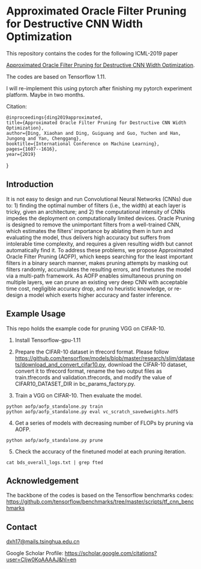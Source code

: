 # Approximated Oracle Filter Pruning for Destructive CNN Width Optimization

This repository contains the codes for the following ICML-2019 paper 

[Approximated Oracle Filter Pruning for Destructive CNN Width Optimization](http://proceedings.mlr.press/v97/ding19a.html).

The codes are based on Tensorflow 1.11.

I will re-implement this using pytorch after finishing my pytorch experiment platform. Maybe in two months.

Citation:

	@inproceedings{ding2019approximated,
    title={Approximated Oracle Filter Pruning for Destructive CNN Width Optimization},
    author={Ding, Xiaohan and Ding, Guiguang and Guo, Yuchen and Han, Jungong and Yan, Chenggang},
    booktitle={International Conference on Machine Learning},
    pages={1607--1616},
    year={2019}
  }

## Introduction

It is not easy to design and run Convolutional Neural Networks (CNNs) due to: 1) finding the optimal number of filters (i.e., the width) at each layer is tricky, given an architecture; and 2) the computational intensity of CNNs impedes the deployment on computationally limited devices. Oracle Pruning is designed to remove the unimportant filters from a well-trained CNN, which estimates the filters’ importance by ablating them in turn and evaluating the model, thus delivers high accuracy but suffers from intolerable time complexity, and requires a given resulting width but cannot automatically find it. To address these problems, we propose Approximated Oracle Filter Pruning (AOFP), which keeps searching for the least important filters in a binary search manner, makes pruning attempts by masking out filters randomly, accumulates the resulting errors, and finetunes the model via a multi-path framework. As AOFP enables simultaneous pruning on multiple layers, we can prune an existing very deep CNN with acceptable time cost, negligible accuracy drop, and no heuristic knowledge, or re-design a model which exerts higher accuracy and faster inference.


## Example Usage
  
This repo holds the example code for pruning VGG on CIFAR-10. 

1. Install Tensorflow-gpu-1.11

2. Prepare the CIFAR-10 dataset in tfrecord format. Please follow https://github.com/tensorflow/models/blob/master/research/slim/datasets/download_and_convert_cifar10.py, download the CIFAR-10 dataset, convert it to tfrecord format, rename the two output files as train.tfrecords and validation.tfrecords, and modify the value of CIFAR10_DATASET_DIR in bc_params_factory.py.

3. Train a VGG on CIFAR-10. Then evaluate the model.

```
python aofp/aofp_standalone.py train
python aofp/aofp_standalone.py eval vc_scratch_savedweights.hdf5
```

4. Get a series of models with decreasing number of FLOPs by pruning via AOFP.

```
python aofp/aofp_standalone.py prune
```

5. Check the accuracy of the finetuned model at each pruning iteration.

```
cat bds_overall_logs.txt | grep fted
```

## Acknowledgement

The backbone of the codes is based on the Tensorflow benchmarks codes: https://github.com/tensorflow/benchmarks/tree/master/scripts/tf_cnn_benchmarks

## Contact

dxh17@mails.tsinghua.edu.cn

Google Scholar Profile: https://scholar.google.com/citations?user=CIjw0KoAAAAJ&hl=en




